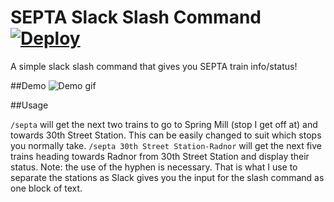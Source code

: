 # SEPTA Slack Slash Command  [![Deploy](https://www.herokucdn.com/deploy/button.svg)](https://heroku.com/deploy)
A simple slack slash command that gives you SEPTA train info/status!

##Demo
![Demo gif](https://i.imgur.com/et493Sz.gif)

##Usage

`/septa` will get the next two trains to go to Spring Mill (stop I get off at) and towards 30th Street Station. This can be easily changed to suit which stops you normally take.
`/septa 30th Street Station-Radnor` will get the next five trains heading towards Radnor from 30th Street Station and display their status. Note: the use of the hyphen is necessary. That is what I use to separate the stations as Slack gives you the input for the slash command as one block of text.




